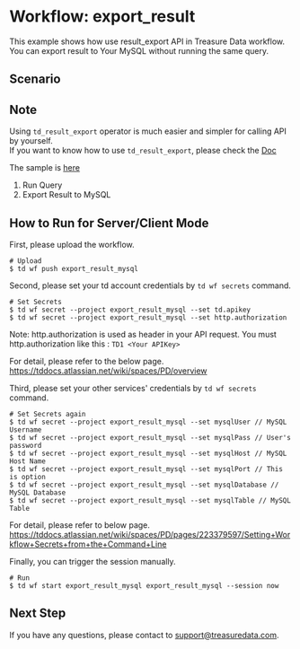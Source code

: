 # Workflow: export_result
This example shows how use result_export API in Treasure Data workflow.
You can export result to Your MySQL without running the same query.

## Scenario

## Note

Using `td_result_export` operator is much easier and simpler for calling API by yourself.  
If you want to know how to use `td_result_export`, please check the [Doc](https://tddocs.atlassian.net/wiki/spaces/PD/pages/1084693/Reference+for+Treasure+Data+Operators#td_result_export%3E%3A)  

The sample is [here](https://github.com/treasure-data/treasure-boxes/blob/master/scenarios/result_export/export_result_prallel.dig)

1. Run Query
2. Export Result to MySQL

## How to Run for Server/Client Mode
First, please upload the workflow.
```
# Upload
$ td wf push export_result_mysql
```

Second, please set your td account credentials by ```td wf secrets``` command.
```
# Set Secrets
$ td wf secret --project export_result_mysql --set td.apikey
$ td wf secret --project export_result_mysql --set http.authorization
```

Note: http.authorization is used as header in your API request.
You must http.authorization like this : ```TD1 <Your APIKey>```

For detail, please refer to the below page.
https://tddocs.atlassian.net/wiki/spaces/PD/overview


Third, please set your other services' credentials by ```td wf secrets``` command.
```
# Set Secrets again
$ td wf secret --project export_result_mysql --set mysqlUser // MySQL Username
$ td wf secret --project export_result_mysql --set mysqlPass // User's password
$ td wf secret --project export_result_mysql --set mysqlHost // MySQL Host Name
$ td wf secret --project export_result_mysql --set mysqlPort // This is option
$ td wf secret --project export_result_mysql --set mysqlDatabase // MySQL Database
$ td wf secret --project export_result_mysql --set mysqlTable // MySQL Table
```

For detail, please refer to below page.
https://tddocs.atlassian.net/wiki/spaces/PD/pages/223379597/Setting+Workflow+Secrets+from+the+Command+Line

Finally, you can trigger the session manually.

```
# Run
$ td wf start export_result_mysql export_result_mysql --session now
```

## Next Step
If you have any questions, please contact to support@treasuredata.com.
